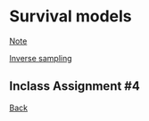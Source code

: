 # Survival models
[Note]((https://younghhk.github.io/STAT_COMP/M2_Surv.html#1))

[Inverse sampling](https://app.box.com/s/0zqvlwnz1i4kpx4j5wkpb9hjaiq0btn4)
## Inclass Assignment #4 

[Back](https://github.com/younghhk/STAT_COMP/)
